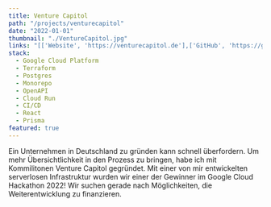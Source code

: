 ```yaml
---
title: Venture Capitol
path: "/projects/venturecapitol"
date: "2022-01-01"
thumbnail: "./VentureCapitol.jpg"
links: "[['Website', 'https://venturecapitol.de'],['GitHub', 'https://github.com/Venture-Capitol/venture-capitol']]"
stack:
  - Google Cloud Platform
  - Terraform
  - Postgres
  - Monorepo
  - OpenAPI
  - Cloud Run
  - CI/CD
  - React
  - Prisma
featured: true
---
```


Ein Unternehmen in Deutschland zu gründen kann schnell überfordern. Um mehr Übersichtlichkeit in den Prozess zu bringen, habe ich mit Kommilitonen Venture Capitol gegründet. Mit einer von mir entwickelten serverlosen Infrastruktur wurden wir einer der Gewinner im Google Cloud Hackathon 2022! Wir suchen gerade nach Möglichkeiten, die Weiterentwicklung zu finanzieren.
